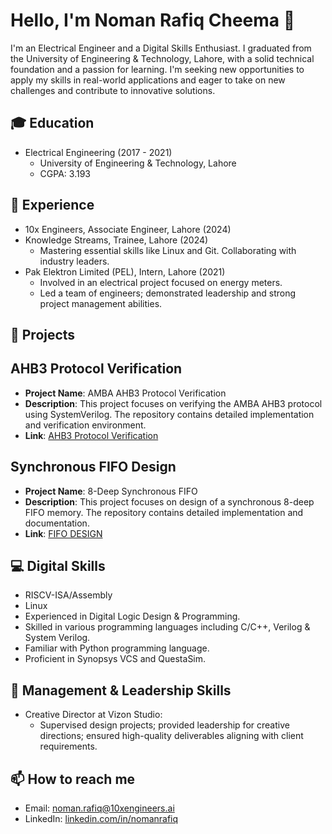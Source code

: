 # Hello, I'm Noman Rafiq Cheema 👋

I'm an Electrical Engineer and a Digital Skills Enthusiast. I graduated from the University of Engineering & Technology, Lahore, with a solid technical foundation and a passion for learning. I'm seeking new opportunities to apply my skills in real-world applications and eager to take on new challenges and contribute to innovative solutions.

## 🎓 Education
- Electrical Engineering (2017 - 2021)
  - University of Engineering & Technology, Lahore
  - CGPA: 3.193

## 💼 Experience
- 10x Engineers, Associate Engineer, Lahore (2024)
- Knowledge Streams, Trainee, Lahore (2024)
  - Mastering essential skills like Linux and Git.
Collaborating with industry leaders.
- Pak Elektron Limited (PEL), Intern, Lahore (2021)
  - Involved in an electrical project focused on energy meters.
  - Led a team of engineers; demonstrated leadership and strong project management abilities.

## 🚀 Projects
## AHB3 Protocol Verification
- **Project Name**: AMBA AHB3 Protocol Verification
- **Description**: This project focuses on verifying the AMBA AHB3 protocol using SystemVerilog. The repository contains detailed implementation and verification environment.
- **Link**: [AHB3 Protocol Verification](https://github.com/Noman-10xe/SV-for-Verification/tree/main/Final-Project/AMBA-AHB3-PROTOCOL-Verification)

## Synchronous FIFO Design
- **Project Name**: 8-Deep Synchronous FIFO
- **Description**: This project focuses on design of a synchronous 8-deep FIFO memory. The repository contains detailed implementation and documentation.
- **Link**: [FIFO DESIGN](https://github.com/Noman-10xe/DSD-DLD/tree/main/FIFO%20Design)

## 💻 Digital Skills 
- RISCV-ISA/Assembly
- Linux
- Experienced in Digital Logic Design & Programming.
- Skilled in various programming languages including C/C++, Verilog & System Verilog.
- Familiar with Python programming language.
- Proficient in Synopsys VCS and QuestaSim.

## 🎨 Management & Leadership Skills 
- Creative Director at Vizon Studio:
  - Supervised design projects; provided leadership for creative directions; ensured high-quality deliverables aligning with client requirements.

## 📫 How to reach me
- Email: noman.rafiq@10xengineers.ai
- LinkedIn: [linkedin.com/in/nomanrafiq](https://www.linkedin.com/in/ImNomanCR7/)
